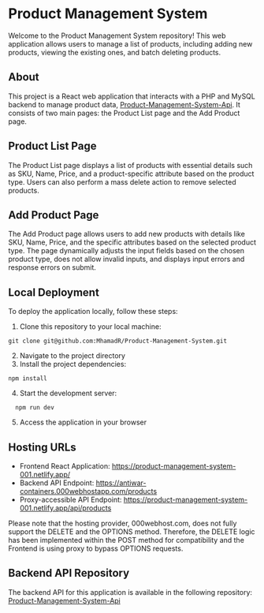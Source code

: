 # Product Management System
Welcome to the Product Management System repository! This web application allows users to manage a list of products, including adding new products, viewing the existing ones, and batch deleting products.

## About
This project is a React web application that interacts with a PHP and MySQL backend to manage product data, [Product-Management-System-Api](https://github.com/MhamadR/Product-Management-System-Api). It consists of two main pages: the Product List page and the Add Product page.

## Product List Page
The Product List page displays a list of products with essential details such as SKU, Name, Price, and a product-specific attribute based on the product type. Users can also perform a mass delete action to remove selected products.

## Add Product Page
The Add Product page allows users to add new products with details like SKU, Name, Price, and the specific attributes based on the selected product type. The page dynamically adjusts the input fields based on the chosen product type, does not allow invalid inputs, and displays input errors and response errors on submit.

## Local Deployment
To deploy the application locally, follow these steps:

1. Clone this repository to your local machine:
```
git clone git@github.com:MhamadR/Product-Management-System.git
```
2. Navigate to the project directory
3. Install the project dependencies:
```
npm install
```
4. Start the development server:
```
  npm run dev
```
5. Access the application in your browser

## Hosting URLs
* Frontend React Application: https://product-management-system-001.netlify.app/
* Backend API Endpoint: https://antiwar-containers.000webhostapp.com/products
* Proxy-accessible API Endpoint: https://product-management-system-001.netlify.app/api/products

Please note that the hosting provider, 000webhost.com, does not fully support the DELETE and the OPTIONS method. Therefore, the DELETE logic has been implemented within the POST method for compatibility and the Frontend is using proxy to bypass OPTIONS requests.

## Backend API Repository
The backend API for this application is available in the following repository: [Product-Management-System-Api](https://github.com/MhamadR/Product-Management-System-Api)
